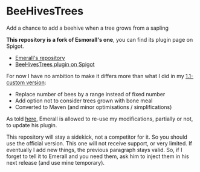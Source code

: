 # BeeHivesTrees
Add a chance to add a beehive when a tree grows from a sapling

**This repository is a fork of Esmorall's one**, you can find its plugin page on Spigot.

* [Emerall's repository](https://github.com/Esmorall/BeeHivesTrees)
* [BeeHivesTrees plugin on Spigot](https://www.spigotmc.org/resources/beehivestrees-grow-trees-from-saplings-with-bees.73394/)

For now I have no ambition to make it differs more than what I did in my [1.1-custom version](https://github.com/arboriginal/BeeHivesTrees/releases/tag/1.1-custom):
* Replace number of bees by a range instead of fixed number
* Add option not to consider trees grown with bone meal
* Converted to Maven (and minor optimisations / simplifications)

As told [here](https://www.spigotmc.org/threads/beehivestrees-grow-trees-from-saplings-with-bees.407826/#post-3636858), Emerall is allowed to re-use my modifications, partially or not, to update his plugin.

This repository will stay a sidekick, not a competitor for it. So you should use the official version. This one will not receive support, or very limited. If eventually I add new things, the previous paragraph stays valid. So, if I forget to tell it to Emerall and you need them, ask him to inject them in his next release (and use mine temporary).

